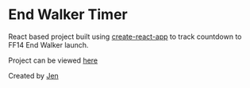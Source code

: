 # End Walker Timer

React based project built using [create-react-app](https://reactjs.org/docs/create-a-new-react-app.html) to track countdown to FF14 End Walker launch.

Project can be viewed [here](https://jenova-endwalker-184237.netlify.app/)

Created by [Jen](https://github.com/jen-ova)
